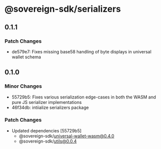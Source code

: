 # @sovereign-sdk/serializers

## 0.1.1

### Patch Changes

- de579e7: Fixes missing base58 handling of byte displays in universal wallet schema

## 0.1.0

### Minor Changes

- 55729b5: Fixes various serialization edge-cases in both the WASM and pure JS serializer implementations
- 46f34db: intiialize serializers package

### Patch Changes

- Updated dependencies [55729b5]
  - @sovereign-sdk/universal-wallet-wasm@0.4.0
  - @sovereign-sdk/utils@0.0.4
